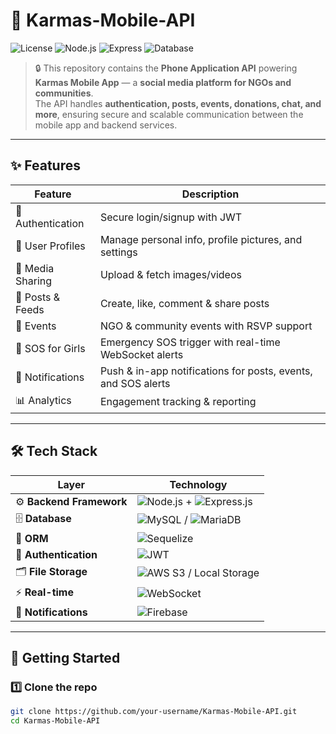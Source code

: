 # 📱 Karmas-Mobile-API

![License](https://img.shields.io/badge/license-Proprietary-red)
![Node.js](https://img.shields.io/badge/Node.js-18.x-green)
![Express](https://img.shields.io/badge/Backend-Express-blue)
![Database](https://img.shields.io/badge/Database-MySQL-orange)

> 🔒 This repository contains the **Phone Application API** powering **Karmas Mobile App** — a **social media platform for NGOs and communities**.  
The API handles **authentication, posts, events, donations, chat, and more**, ensuring secure and scalable communication between the mobile app and backend services.

---

## ✨ Features

| Feature | Description |
|---------|-------------|
| 🔑 Authentication | Secure login/signup with JWT |
| 👤 User Profiles | Manage personal info, profile pictures, and settings |
| 📸 Media Sharing | Upload & fetch images/videos |
| 📝 Posts & Feeds | Create, like, comment & share posts |
| 📅 Events | NGO & community events with RSVP support |
| 🚨 SOS for Girls | Emergency SOS trigger with real-time WebSocket alerts |
| 🔔 Notifications | Push & in-app notifications for posts, events, and SOS alerts |
| 📊 Analytics | Engagement tracking & reporting |

---

## 🛠️ Tech Stack

| Layer | Technology |
|-------|-------------|
| ⚙️ **Backend Framework** | ![Node.js](https://img.shields.io/badge/Node.js-339933?style=for-the-badge&logo=nodedotjs&logoColor=white) + ![Express.js](https://img.shields.io/badge/Express.js-000000?style=for-the-badge&logo=express&logoColor=white) |
| 🗄️ **Database** | ![MySQL](https://img.shields.io/badge/MySQL-4479A1?style=for-the-badge&logo=mysql&logoColor=white) / ![MariaDB](https://img.shields.io/badge/MariaDB-003545?style=for-the-badge&logo=mariadb&logoColor=white) |
| 🔄 **ORM** | ![Sequelize](https://img.shields.io/badge/Sequelize-52B0E7?style=for-the-badge&logo=sequelize&logoColor=white) |
| 🔑 **Authentication** | ![JWT](https://img.shields.io/badge/JWT-black?style=for-the-badge&logo=jsonwebtokens&logoColor=white) |
| 🗂️ **File Storage** | ![AWS S3](https://img.shields.io/badge/AWS%20S3-569A31?style=for-the-badge&logo=amazons3&logoColor=white) / Local Storage |
| ⚡ **Real-time** | ![WebSocket](https://img.shields.io/badge/WebSocket-000000?style=for-the-badge&logo=socketdotio&logoColor=white) |
| 🔔 **Notifications** | ![Firebase](https://img.shields.io/badge/Firebase-FFCA28?style=for-the-badge&logo=firebase&logoColor=black) |


---

## 🚀 Getting Started

### 1️⃣ Clone the repo
```bash
git clone https://github.com/your-username/Karmas-Mobile-API.git
cd Karmas-Mobile-API
